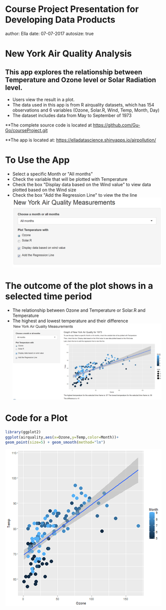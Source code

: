 Course Project Presentation for Developing Data Products
========================================================
author: Ella
date: 07-07-2017
autosize: true

New York Air Quality Analysis
========================================================

<h2>This app explores the relationship between Temperature and Ozone level or Solar Radiation level.   </h2>

- Users view the result in a plot.
- The data used in this app is from R airquality datasets, which has 154 observations and 6 variables (Ozone, Solar.R, Wind, Temp, Month, Day)
- The dataset includes data from May to September of 1973

**The complete source code is located at https://github.com/Gu-Go/courseProject.git

**The app is located at: https://elladatascience.shinyapps.io/airpollution/

To Use the App
========================================================
- Select a specific Month or "All months"
- Check the variable that will be plotted with Temperature
- Check the box "Display data based on the Wind value" to view data plotted based on the Wind size
- Check the box "Add the Regression Line" to view the the line
![UI Opt](uiOpt.png)

The outcome of the plot shows in a selected time period
========================================================
- The relationship between Ozone and Temperature or Solar.R and Temperature
- The highest and lowest temperature and their difference
![my image](outputfile.png)


Code for a Plot
========================================================

```r
library(ggplot2)
ggplot(airquality,aes(x=Ozone,y=Temp,color=Month))+
geom_point(size=5) + geom_smooth(method="lm")
```

![plot of chunk unnamed-chunk-1](courseProjectPresentation-figure/unnamed-chunk-1-1.png)
